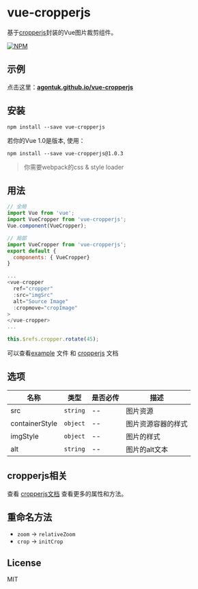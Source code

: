 # vue-cropperjs
基于[cropperjs](https://github.com/fengyuanchen/cropperjs)封装的Vue图片裁剪组件。

[![NPM](https://nodei.co/npm/vue-cropperjs.png?downloads=true)](https://nodei.co/npm/vue-cropperjs/)

## 示例
点击这里：**[agontuk.github.io/vue-cropperjs](https://agontuk.github.io/vue-cropperjs/)**

## 安装

```shell
npm install --save vue-cropperjs
```

若你的Vue 1.0是版本, 使用：

```shell
npm install --save vue-cropperjs@1.0.3
```
> 你需要webpack的css & style loader

## 用法

```js
// 全局
import Vue from 'vue';
import VueCropper from 'vue-cropperjs';
Vue.component(VueCropper);

// 局部
import VueCropper from 'vue-cropperjs';
export default {
  components: { VueCropper}
}

...
<vue-cropper
  ref="cropper"
  :src="imgSrc"
  alt="Source Image"
  :cropmove="cropImage"
>
</vue-cropper>
...

this.$refs.cropper.rotate(45);
```
可以查看[example](https://github.com/Agontuk/vue-cropperjs/tree/master/example) 文件 和 [cropperjs](https://github.com/fengyuanchen/cropperjs#cropperjs) 文档

## 选项

| 名称           | 类型    | 是否必传 | 描述                    |
| -------------- | -------- | -------- | ------------------------------- |
| src            | `string` | --       | 图片资源                   |
| containerStyle | `object` | --       | 图片资源容器的样式 |
| imgStyle       | `object` | --       | 图片的样式          |
| alt            | `string` | --       | 图片的alt文本   |

## cropperjs相关
查看 [cropperjs文档](https://github.com/fengyuanchen/cropperjs#options) 查看更多的属性和方法。

## 重命名方法

- `zoom` -> `relativeZoom`
- `crop` -> `initCrop`

## License

MIT
